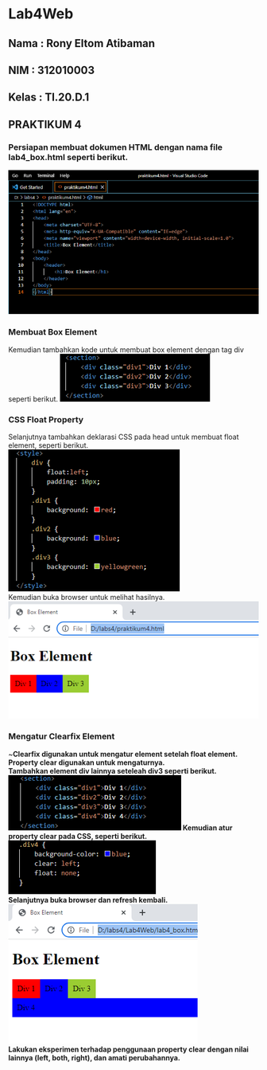 # Lab4Web
## Nama     : Rony Eltom Atibaman
## NIM      : 312010003
## Kelas    : TI.20.D.1
## PRAKTIKUM 4

### Persiapan membuat dokumen HTML dengan nama file lab4_box.html seperti berikut.
![Gambar1](screenshot/1.png)
### Membuat Box Element
Kemudian tambahkan kode untuk membuat box element dengan tag div seperti berikut.
![gambar2](screenshot/2.png)
### CSS Float Property
Selanjutnya tambahkan deklarasi CSS pada head untuk membuat float element, seperti berikut.
![gambar3](screenshot/3.png)<br>
Kemudian buka browser untuk melihat hasilnya.
![gambar4](screenshot/4.png)
### Mengatur Clearfix Element
 ~<b>Clearfix<b> digunakan untuk mengatur element setelah float element. Property clear digunakan untuk
mengaturnya.<br>
Tambahkan element div lainnya seteleah div3 seperti berikut.<br>
![gambar4b](screenshot/4b.png)
Kemudian atur property clear pada CSS, seperti berikut.<br>
![gambar4c](screenshot/4c.png)<br>
Selanjutnya buka browser dan refresh kembali.<br>
![gambar4d](screenshot/4d.png)<br>
Lakukan eksperimen terhadap penggunaan property clear dengan nilai lainnya (left, both, right),
dan amati perubahannya.
